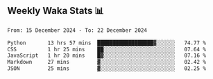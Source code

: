 ## Weekly Waka Stats 📊
<!--START_SECTION:waka-->

```txt
From: 15 December 2024 - To: 22 December 2024

Python       13 hrs 57 mins  ██████████████████▓░░░░░░   74.77 %
CSS          1 hr 25 mins    ██░░░░░░░░░░░░░░░░░░░░░░░   07.64 %
JavaScript   1 hr 20 mins    █▓░░░░░░░░░░░░░░░░░░░░░░░   07.16 %
Markdown     27 mins         ▓░░░░░░░░░░░░░░░░░░░░░░░░   02.42 %
JSON         25 mins         ▓░░░░░░░░░░░░░░░░░░░░░░░░   02.25 %
```

<!--END_SECTION:waka-->

<!--

Here are some ideas to get you started:

- 🔭 I’m currently working on (way to add branches committed on)
- 🌱 I’m currently learning Web Frameworks and Machine Learning! (Lisp, JS (react & angular), Python, and __)
- 💬 Ask me about ...
- 📫 How to reach me: 
- 😄 Pronouns: He/Him/His
- ⚡ Fun fact: ...

that-recsys-lab
-->
